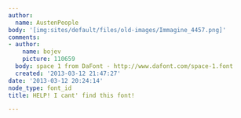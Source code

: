 ```yaml
---
author:
  name: AustenPeople
body: '[img:sites/default/files/old-images/Immagine_4457.png]'
comments:
- author:
    name: bojev
    picture: 110659
  body: space 1 from DaFont - http://www.dafont.com/space-1.font
  created: '2013-03-12 21:47:27'
date: '2013-03-12 20:24:14'
node_type: font_id
title: HELP! I cant' find this font!

---
```

